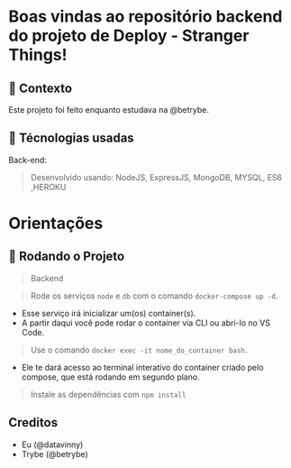 # Boas vindas ao repositório backend do projeto de Deploy - Stranger Things!

## :memo: Contexto
Este projeto foi feito enquanto estudava na @betrybe.

## :wrench: Técnologias usadas

Back-end:
> Desenvolvido usando: NodeJS, ExpressJS, MongoDB, MYSQL, ES6 ,HEROKU

# Orientações
## :rocket:  Rodando o Projeto

> Backend

  > Rode os serviços `node` e `db` com o comando `docker-compose up -d`.
  - Esse serviço irá inicializar um(os) container(s).
  - A partir daqui você pode rodar o container via CLI ou abri-lo no VS Code.
  > Use o comando `docker exec -it nome_do_container bash`.
  - Ele te dará acesso ao terminal interativo do container criado pelo compose, que está rodando em segundo plano.
  > Instale as dependências com `npm install`

## Creditos
- Eu (@datavinny)
- Trybe (@betrybe)
